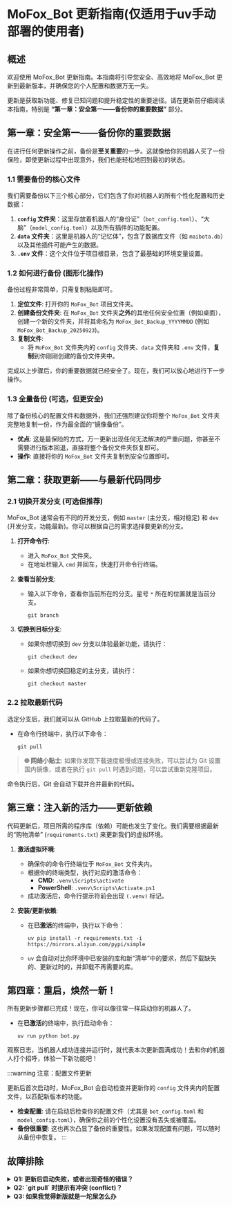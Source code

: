 # MoFox_Bot 更新指南(仅适用于uv手动部署的使用者)

## 概述

欢迎使用 MoFox_Bot 更新指南。本指南将引导您安全、高效地将 MoFox_Bot 更新到最新版本，并确保您的个人配置和数据万无一失。

更新是获取新功能、修复已知问题和提升稳定性的重要途径。请在更新前仔细阅读本指南，特别是 **“第一章：安全第一——备份你的重要数据”** 部分。

## 第一章：安全第一——备份你的重要数据

在进行任何更新操作之前，备份是**至关重要**的一步。这就像给你的机器人买了一份保险，即使更新过程中出现意外，我们也能轻松地回到最初的状态。

### 1.1 需要备份的核心文件

我们需要备份以下三个核心部分，它们包含了你对机器人的所有个性化配置和历史数据：

1.  **`config` 文件夹**：这里存放着机器人的“身份证”（`bot_config.toml`）、“大脑”（`model_config.toml`）以及所有插件的功能配置。
2.  **`data` 文件夹**：这里是机器人的“记忆体”，包含了数据库文件（如 `maibota.db`）以及其他插件可能产生的数据。
3.  **`.env` 文件**：这个文件位于项目根目录，包含了最基础的环境变量设置。

### 1.2 如何进行备份 (图形化操作)

备份过程非常简单，只需复制粘贴即可。

1.  **定位文件**: 打开你的 `MoFox_Bot` 项目文件夹。
2.  **创建备份文件夹**: 在 `MoFox_Bot` 文件夹**之外**的其他任何安全位置（例如桌面），创建一个新的文件夹，并将其命名为 `MoFox_Bot_Backup_YYYYMMDD` (例如 `MoFox_Bot_Backup_20250923`)。
3.  **复制文件**:
    *   将 `MoFox_Bot` 文件夹内的 `config` 文件夹、`data` 文件夹和 `.env` 文件，**复制**到你刚刚创建的备份文件夹中。

完成以上步骤后，你的重要数据就已经安全了。现在，我们可以放心地进行下一步操作。

### 1.3 全量备份 (可选，但更安全)

除了备份核心的配置文件和数据外，我们还强烈建议你将整个 `MoFox_Bot` 文件夹完整地复制一份，作为最全面的“镜像备份”。

*   **优点**: 这是最保险的方式，万一更新出现任何无法解决的严重问题，你甚至不需要进行版本回退，直接将整个备份文件夹恢复即可。
*   **操作**: 直接将你的 `MoFox_Bot` 文件夹复制到安全位置即可。

## 第二章：获取更新——与最新代码同步

### 2.1 切换开发分支 (可选但推荐)

MoFox_Bot 通常会有不同的开发分支，例如 `master` (主分支，相对稳定) 和 `dev` (开发分支，功能最新)。你可以根据自己的需求选择要更新的分支。

1.  **打开命令行**:
    *   进入 `MoFox_Bot` 文件夹。
    *   在地址栏输入 `cmd` 并回车，快速打开命令行终端。

2.  **查看当前分支**:
    *   输入以下命令，查看你当前所在的分支。星号 `*` 所在的位置就是当前分支。
        ```shell
        git branch
        ```

3.  **切换到目标分支**:
    *   如果你想切换到 `dev` 分支以体验最新功能，请执行：
        ```shell
        git checkout dev
        ```
    *   如果你想切换回稳定的主分支，请执行：
        ```shell
        git checkout master
        ```

### 2.2 拉取最新代码

选定分支后，我们就可以从 GitHub 上拉取最新的代码了。

*   在命令行终端中，执行以下命令：
    ```shell
    git pull
    ```

> **🌐 网络小贴士**:
> 如果你发现下载速度极慢或连接失败，可以尝试为 Git 设置国内镜像，或者在执行 `git pull` 时遇到问题，可以尝试重新克隆项目。

命令执行后，Git 会自动下载并合并最新的代码。

## 第三章：注入新的活力——更新依赖

代码更新后，项目所需的程序库（依赖）可能也发生了变化。我们需要根据最新的“购物清单” (`requirements.txt`) 来更新我们的虚拟环境。

1.  **激活虚拟环境**:
    *   确保你的命令行终端位于 `MoFox_Bot` 文件夹内。
    *   根据你的终端类型，执行对应的激活命令：
        *   **CMD**: `.venv\Scripts\activate`
        *   **PowerShell**: `.venv\Scripts\Activate.ps1`
    *   成功激活后，命令行提示符前会出现 `(.venv)` 标记。

2.  **安装/更新依赖**:
    *   在**已激活**的终端中，执行以下命令：
        ```shell
        uv pip install -r requirements.txt -i https://mirrors.aliyun.com/pypi/simple
        ```
    *   `uv` 会自动对比你环境中已安装的库和新“清单”中的要求，然后下载缺失的、更新过时的，并卸载不再需要的库。

## 第四章：重启，焕然一新！

所有更新步骤都已完成！现在，你可以像往常一样启动你的机器人了。

*   在**已激活**的终端中，执行启动命令：
    ```shell
    uv run python bot.py
    ```

观察日志，当机器人成功连接并运行时，就代表本次更新圆满成功！去和你的机器人打个招呼，体验一下新功能吧！

:::warning 
注意：配置文件更新

更新后首次启动时，MoFox_Bot 会自动检查并更新你的 `config` 文件夹内的配置文件，以匹配新版本的功能。

*   **检查配置**: 请在启动后检查你的配置文件（尤其是 `bot_config.toml` 和 `model_config.toml`），确保你之前的个性化设置没有丢失或被覆盖。
*   **备份很重要**: 这也再次凸显了备份的重要性。如果发现配置有问题，可以随时从备份中恢复。
:::

## 故障排除

<details>
<summary><b>Q1: 更新后启动失败，或者出现奇怪的错误？</b></summary>

这通常是更新过程中出现了未预料到的问题。但别担心，我们有万能的群友们！
1. 你可以带着启动失败时的错误日志，前往项目的 GitHub Issues 或社区寻求帮助。
2. 如果你在社区中找不到解决方案，可以考虑恢复到之前的备份(如果你之前备份了整个主程序的话)

</details>

<details>
<summary><b>Q2: `git pull` 时提示有冲突 (conflict)？</b></summary>

这通常意味着你不小心修改了项目本身的某些文件。对于大多数用户来说，最简单的解决方法是：

1.  **放弃本地修改**:
    *   执行以下命令，放弃你本地的修改，并强制与服务器同步：
        ```shell
        git reset --hard origin/master  # 如果你在 master 分支
        # 或者
        git reset --hard origin/dev     # 如果你在 dev 分支
        ```
    > **⚠️ 警告**: 这个命令会**丢弃**你对项目代码的所有本地修改。在执行前，请确保你没有重要的自定义代码。通常情况下，用户的个性化内容都保存在我们已经备份的 `config` 等文件夹中，所以这个操作是安全的。
2.  **重新拉取**:
    *   放弃修改后，再重新执行 `git pull` 命令。

</details>

<details>
<summary><b>Q3: 如果我觉得新版就是一坨屎怎么办</b></summary>

最简单的解决方法是回退到上一个正常的版本。

你可以通过以下 Git 命令来完成版本回退：

1.  **查找历史版本号**

    首先，使用以下命令查看最近的提交记录：

    ```bash
    git log
    ```

    你会看到类似下面的输出，每一条记录都有一个唯一的“版本号”（commit hash）。

    ```
    commit a1b2c3d4e5f6g7h8i9j0k1l2m3n4o5p6q7r8s9t0 (HEAD -> main, origin/main)
    Author: Momo &lt;momo@example.com&gt;
    Date:   Tue Sep 23 15:00:00 2025 +0800

        feat: Add new feature

    commit b2c3d4e5f6g7h8i9j0k1l2m3n4o5p6q7r8s9t0a1
    Author: Momo &lt;momo@example.com&gt;
    Date:   Mon Sep 22 14:00:00 2025 +0800

        fix: Fix a bug
    ```

2.  **回退到指定版本**

    选择一个你想要回退到的版本的 commit hash (例如 `b2c3d4e5...`)，然后执行以下命令。

    **警告：这个操作会丢弃你本地的所有未提交的修改，请谨慎操作！**

    ```bash
    git reset --hard &lt;你要回退到的版本号&gt;
    ```
    例如:
    ```bash
    git reset --hard b2c3d4e5f6g7h8i9j0k1l2m3n4o5p6q7r8s9t0a1
    ```

3.  **重新安装依赖**

    版本回退后，依赖库可能也需要调整回旧版本。

    ```bash
    uv pip install -r requirements.txt
    ```

完成以上步骤后，你的 Mofox 就成功回退到指定版本了。
</details>
